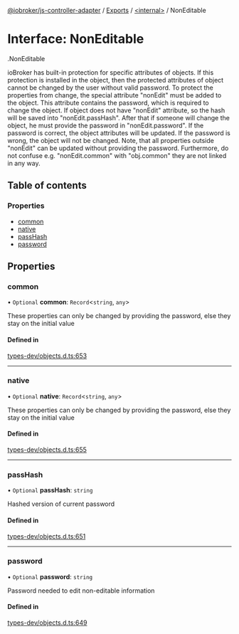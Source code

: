 [@iobroker/js-controller-adapter](../README.md) / [Exports](../modules.md) / [<internal\>](../modules/internal_.md) / NonEditable

# Interface: NonEditable

[<internal>](../modules/internal_.md).NonEditable

ioBroker has built-in protection for specific attributes of objects. If this protection is installed in the object, then the protected attributes of object cannot be changed by the user without valid password.
To protect the properties from change, the special attribute "nonEdit" must be added to the object. This attribute contains the password, which is required to change the object.
If object does not have "nonEdit" attribute, so the hash will be saved into "nonEdit.passHash". After that if someone will change the object, he must provide the password in "nonEdit.password".
If the password is correct, the object attributes will be updated. If the password is wrong, the object will not be changed.
Note, that all properties outside "nonEdit" can be updated without providing the password. Furthermore, do not confuse e.g. "nonEdit.common" with "obj.common" they are not linked in any way.

## Table of contents

### Properties

- [common](internal_.NonEditable.md#common)
- [native](internal_.NonEditable.md#native)
- [passHash](internal_.NonEditable.md#passhash)
- [password](internal_.NonEditable.md#password)

## Properties

### common

• `Optional` **common**: `Record`<`string`, `any`\>

These properties can only be changed by providing the password, else they stay on the initial value

#### Defined in

[types-dev/objects.d.ts:653](https://github.com/ioBroker/ioBroker.js-controller/blob/7a63a861/packages/types-dev/objects.d.ts#L653)

___

### native

• `Optional` **native**: `Record`<`string`, `any`\>

These properties can only be changed by providing the password, else they stay on the initial value

#### Defined in

[types-dev/objects.d.ts:655](https://github.com/ioBroker/ioBroker.js-controller/blob/7a63a861/packages/types-dev/objects.d.ts#L655)

___

### passHash

• `Optional` **passHash**: `string`

Hashed version of current password

#### Defined in

[types-dev/objects.d.ts:651](https://github.com/ioBroker/ioBroker.js-controller/blob/7a63a861/packages/types-dev/objects.d.ts#L651)

___

### password

• `Optional` **password**: `string`

Password needed to edit non-editable information

#### Defined in

[types-dev/objects.d.ts:649](https://github.com/ioBroker/ioBroker.js-controller/blob/7a63a861/packages/types-dev/objects.d.ts#L649)
